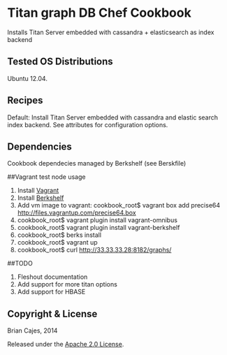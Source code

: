 # Titan graph DB Chef Cookbook

Installs Titan Server embedded with cassandra + elasticsearch as index backend

## Tested OS Distributions

Ubuntu 12.04.


## Recipes

Default: Install Titan Server embedded with cassandra and elastic search index backend. See attributes for configuration options. 


## Dependencies

Cookbook dependecies managed by Berkshelf (see Berskfile)

##Vagrant test node usage

1. Install [Vagrant](http://www.vagrantup.com/)
2. Install [Berkshelf](http://berkshelf.com/)
3. Add vm image to vagrant: cookbook_root$  vagrant box add precise64 http://files.vagrantup.com/precise64.box
4. cookbook_root$ vagrant plugin install vagrant-omnibus
5. cookbook_root$ vagrant plugin install vagrant-berkshelf
6. cookbook_root$ berks install
7. cookbook_root$ vagrant up
8. cookbook_root$ curl http://33.33.33.28:8182/graphs/



##TODO
1. Fleshout documentation
2. Add support for more titan options
3. Add support for HBASE

## Copyright & License

Brian Cajes, 2014

Released under the [Apache 2.0 License](http://www.apache.org/licenses/LICENSE-2.0.html).
